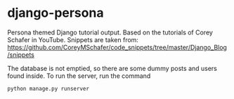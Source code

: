 # django-persona
Persona themed Django tutorial output. Based on the tutorials of Corey Schafer in YouTube.
Snippets are taken from: https://github.com/CoreyMSchafer/code_snippets/tree/master/Django_Blog/snippets

The database is not emptied, so there are some dummy posts and users found inside.
To run the server, run the command

```
python manage.py runserver
```
